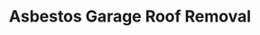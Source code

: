 ---
layout: page
title: "Asbestos Garage Roof Removal"
permalink: /asbestos-garage-roof-removal/
---